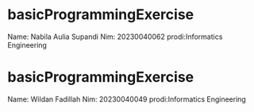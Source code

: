 # basicProgrammingExercise
Name: Nabila Aulia Supandi
Nim: 20230040062
prodi:Informatics Engineering
# basicProgrammingExercise
Name: Wildan Fadillah
Nim: 20230040049
prodi:Informatics Engineering
